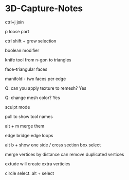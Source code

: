 # 3D-Capture-Notes

ctrl+j join

p loose part

ctrl shift + grow selection 

boolean modifier

knife tool from n-gon to triangles

face-triangular faces

manifold - two faces per edge

Q: can you apply texture to remesh? Yes

Q: change mesh color? Yes
  
sculpt mode

pull to show tool names

alt + m merge them

edge bridge edge loops

alt b + show one side / cross section box select

merge vertices by distance can remove duplicated vertices

extude will create extra verticies

circle select: alt + select
